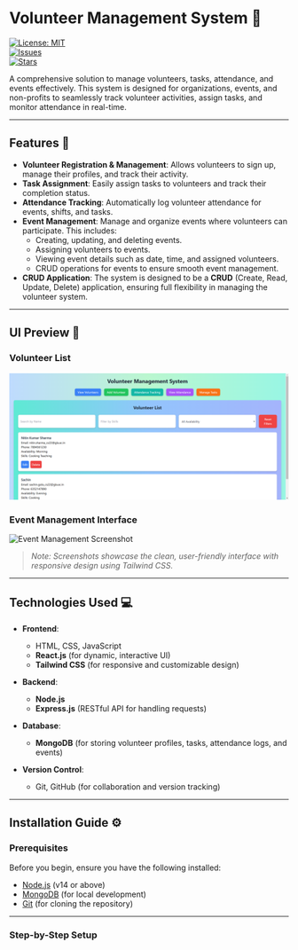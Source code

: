 # Volunteer Management System 🌟  
[![License: MIT](https://img.shields.io/badge/License-MIT-blue.svg)](LICENSE)  
[![Issues](https://img.shields.io/github/issues/Rishabh310504/Volunteer-Management-System)](https://github.com/Rishabh310504/Volunteer-Management-System/issues)  
[![Stars](https://img.shields.io/github/stars/Rishabh310504/Volunteer-Management-System)](https://github.com/Rishabh310504/Volunteer-Management-System/stargazers)  

A comprehensive solution to manage volunteers, tasks, attendance, and events effectively. This system is designed for organizations, events, and non-profits to seamlessly track volunteer activities, assign tasks, and monitor attendance in real-time.

---

## Features 🚀

- **Volunteer Registration & Management**: Allows volunteers to sign up, manage their profiles, and track their activity.
- **Task Assignment**: Easily assign tasks to volunteers and track their completion status.
- **Attendance Tracking**: Automatically log volunteer attendance for events, shifts, and tasks.
- **Event Management**: Manage and organize events where volunteers can participate. This includes:
  - Creating, updating, and deleting events.
  - Assigning volunteers to events.
  - Viewing event details such as date, time, and assigned volunteers.
  - CRUD operations for events to ensure smooth event management.
- **CRUD Application**: The system is designed to be a **CRUD** (Create, Read, Update, Delete) application, ensuring full flexibility in managing the volunteer system.

---

## UI Preview 📱

### Volunteer List
![Volunteer List Screenshot](./assets/screenshots/volunteer-list.png)

### Event Management Interface
![Event Management Screenshot](./assets/screenshots/event-management.png)

> *Note: Screenshots showcase the clean, user-friendly interface with responsive design using Tailwind CSS.*

---

## Technologies Used 💻

- **Frontend**:  
  - HTML, CSS, JavaScript  
  - **React.js** (for dynamic, interactive UI)  
  - **Tailwind CSS** (for responsive and customizable design)

- **Backend**:  
  - **Node.js**  
  - **Express.js** (RESTful API for handling requests)

- **Database**:  
  - **MongoDB** (for storing volunteer profiles, tasks, attendance logs, and events)

- **Version Control**:  
  - Git, GitHub (for collaboration and version tracking)

---

## Installation Guide ⚙️

### Prerequisites

Before you begin, ensure you have the following installed:

- [Node.js](https://nodejs.org/) (v14 or above)  
- [MongoDB](https://www.mongodb.com/) (for local development)  
- [Git](https://git-scm.com/) (for cloning the repository)

---

### Step-by-Step Setup


